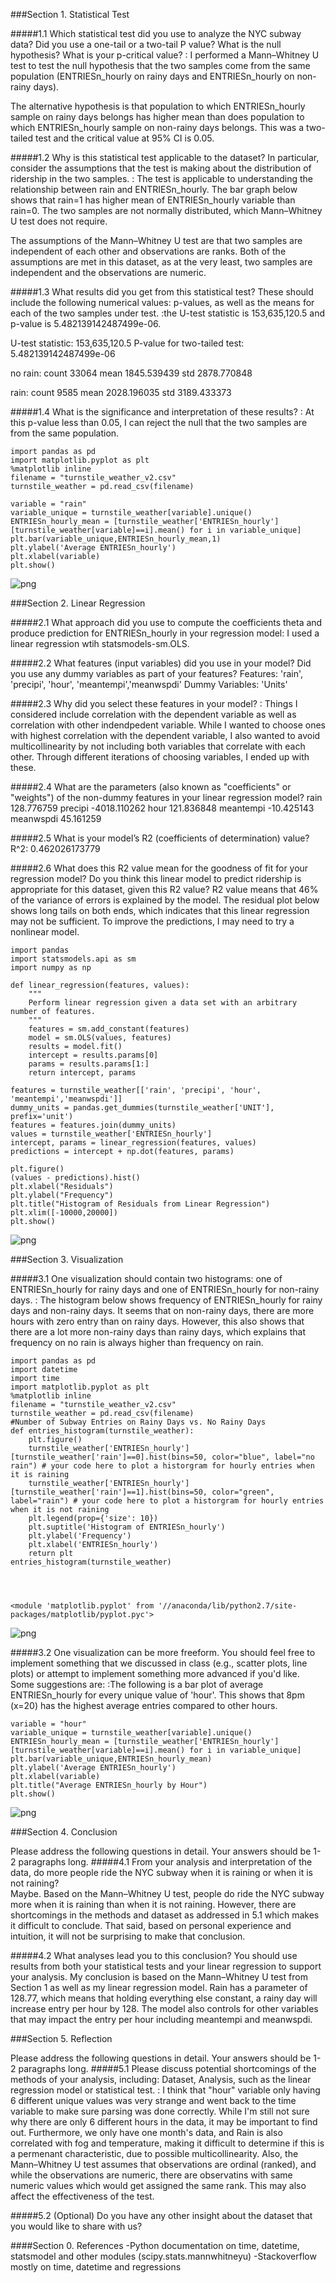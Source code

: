 
###Section 1. Statistical Test

#####1.1 Which statistical test did you use to analyze the NYC subway data? Did you use a one-tail or a two-tail P value? What is the null hypothesis? What is your p-critical value?
: I performed a Mann–Whitney U test to test the null hypothesis that the two samples come from the same population (ENTRIESn_hourly on rainy days and ENTRIESn_hourly on non-rainy days).

The alternative hypothesis is that population to which ENTRIESn_hourly sample on rainy days belongs has higher mean than does population to which ENTRIESn_hourly sample on non-rainy days belongs. This was a two-tailed test and the critical value at 95% CI is 0.05.

#####1.2 Why is this statistical test applicable to the dataset? In particular, consider the assumptions that the test is making about the distribution of ridership in the two samples.
: The test is applicable to understanding the relationship between rain and ENTRIESn_hourly. The bar graph below shows that rain=1 has higher mean of ENTRIESn_hourly variable than rain=0. The two samples are not normally distributed, which Mann–Whitney U test does not require.   

The assumptions of the Mann–Whitney U test are that two samples are independent of each other and observations are ranks. Both of the assumptions are met in this dataset, as at the very least, two samples are independent and the observations are numeric.

#####1.3 What results did you get from this statistical test? These should include the following numerical values: p-values, as well as the means for each of the two samples under test.
:the U-test statistic is 153,635,120.5 and p-value is 5.482139142487499e-06. 

U-test statistic: 153,635,120.5 
P-value for two-tailed test: 5.482139142487499e-06

no rain:  count    33064
mean      1845.539439
std       2878.770848

rain:  count     9585
mean      2028.196035
std       3189.433373

#####1.4 What is the significance and interpretation of these results?
: At this p-value less than 0.05, I can reject the null that the two samples are from the same population. 


    import pandas as pd
    import matplotlib.pyplot as plt
    %matplotlib inline
    filename = "turnstile_weather_v2.csv"
    turnstile_weather = pd.read_csv(filename)
    
    variable = "rain"
    variable_unique = turnstile_weather[variable].unique()
    ENTRIESn_hourly_mean = [turnstile_weather['ENTRIESn_hourly'][turnstile_weather[variable]==i].mean() for i in variable_unique]
    plt.bar(variable_unique,ENTRIESn_hourly_mean,1)
    plt.ylabel('Average ENTRIESn_hourly')
    plt.xlabel(variable)
    plt.show()


![png](output_1_0.png)


###Section 2. Linear Regression

#####2.1 What approach did you use to compute the coefficients theta and produce prediction for ENTRIESn_hourly in your regression model:
I used a linear regression wtih statsmodels-sm.OLS. 

#####2.2 What features (input variables) did you use in your model? Did you use any dummy variables as part of your features?
Features: 'rain', 'precipi', 'hour', 'meantempi','meanwspdi'
Dummy Variables: 'Units'

#####2.3 Why did you select these features in your model? 
: Things I considered include correlation with the dependent variable as well as correlation with other indendpedent variable. While I wanted to choose ones with highest correlation with the dependent variable, I also wanted to avoid multicollinearity by not including both variables that correlate with each other. Through different iterations of choosing variables, I ended up with these.

#####2.4 What are the parameters (also known as "coefficients" or "weights") of the non-dummy features in your linear regression model?
rain          128.776759
precipi     -4018.110262
hour          121.836848
meantempi     -10.425143
meanwspdi      45.161259

#####2.5 What is your model’s R2 (coefficients of determination) value?
R^2:  0.462026173779

#####2.6 What does this R2 value mean for the goodness of fit for your regression model? Do you think this linear model to predict ridership is appropriate for this dataset, given this R2  value?
R2 value means that 46% of the variance of errors is explained by the model. The residual plot below shows long tails on both ends, which indicates that this linear regression may not be sufficient. To improve the predictions, I may need to try a nonlinear model.


    import pandas
    import statsmodels.api as sm
    import numpy as np
    
    def linear_regression(features, values):
        """
        Perform linear regression given a data set with an arbitrary number of features.
        """
        features = sm.add_constant(features)
        model = sm.OLS(values, features)
        results = model.fit()
        intercept = results.params[0]
        params = results.params[1:]
        return intercept, params
    
    features = turnstile_weather[['rain', 'precipi', 'hour', 'meantempi','meanwspdi']]
    dummy_units = pandas.get_dummies(turnstile_weather['UNIT'], prefix='unit')
    features = features.join(dummy_units)
    values = turnstile_weather['ENTRIESn_hourly']
    intercept, params = linear_regression(features, values)
    predictions = intercept + np.dot(features, params)
    
    plt.figure()
    (values - predictions).hist()
    plt.xlabel("Residuals")
    plt.ylabel("Frequency")
    plt.title("Histogram of Residuals from Linear Regression")
    plt.xlim([-10000,20000])
    plt.show()


![png](output_3_0.png)


###Section 3. Visualization

#####3.1 One visualization should contain two histograms: one of  ENTRIESn_hourly for rainy days and one of ENTRIESn_hourly for non-rainy days.
: The histogram below shows frequency of ENTRIESn_hourly for rainy days and non-rainy days. It seems that on non-rainy days, there are more hours with zero entry than on rainy days. However, this also shows that there are a lot more non-rainy days than rainy days, which explains that frequency on no rain is always higher than frequency on rain.


    import pandas as pd
    import datetime
    import time
    import matplotlib.pyplot as plt
    %matplotlib inline
    filename = "turnstile_weather_v2.csv"
    turnstile_weather = pd.read_csv(filename)
    #Number of Subway Entries on Rainy Days vs. No Rainy Days
    def entries_histogram(turnstile_weather):
        plt.figure()
        turnstile_weather['ENTRIESn_hourly'][turnstile_weather['rain']==0].hist(bins=50, color="blue", label="no rain") # your code here to plot a historgram for hourly entries when it is raining
        turnstile_weather['ENTRIESn_hourly'][turnstile_weather['rain']==1].hist(bins=50, color="green", label="rain") # your code here to plot a historgram for hourly entries when it is not raining
        plt.legend(prop={'size': 10})
        plt.suptitle('Histogram of ENTRIESn_hourly')
        plt.ylabel('Frequency')
        plt.xlabel('ENTRIESn_hourly')
        return plt
    entries_histogram(turnstile_weather)




    <module 'matplotlib.pyplot' from '//anaconda/lib/python2.7/site-packages/matplotlib/pyplot.pyc'>




![png](output_5_1.png)


#####3.2 One visualization can be more freeform. You should feel free to implement something that we discussed in class (e.g., scatter plots, line plots) or attempt to implement something more advanced if you'd like. Some suggestions are:
:The following is a bar plot of average ENTRIESn_hourly for every unique value of 'hour'. This shows that 8pm (x=20) has the highest average entries compared to other hours. 


    variable = "hour"
    variable_unique = turnstile_weather[variable].unique()
    ENTRIESn_hourly_mean = [turnstile_weather['ENTRIESn_hourly'][turnstile_weather[variable]==i].mean() for i in variable_unique]
    plt.bar(variable_unique,ENTRIESn_hourly_mean)
    plt.ylabel('Average ENTRIESn_hourly')
    plt.xlabel(variable)
    plt.title("Average ENTRIESn_hourly by Hour")
    plt.show()


![png](output_7_0.png)


###Section 4. Conclusion

Please address the following questions in detail. Your answers should be 1-2 paragraphs long.
#####4.1 From your analysis and interpretation of the data, do more people ride the NYC subway when it is raining or when it is not raining?  
Maybe. Based on the Mann–Whitney U test, people do ride the NYC subway more when it is raining than when it is not raining. However, there are shortcomings in the methods and dataset as addressed in 5.1 which makes it difficult to conclude. That said, based on personal experience and intuition, it will not be surprising to make that conclusion. 

#####4.2 What analyses lead you to this conclusion? You should use results from both your statistical tests and your linear regression to support your analysis.
My conclusion is based on the Mann–Whitney U test from Section 1 as well as my linear regression model. Rain has a parameter of 128.77, which means that holding everything else constant, a rainy day will increase entry per hour by 128. The model also controls for other variables that may impact the entry per hour including meantempi and meanwspdi.

###Section 5. Reflection

Please address the following questions in detail. Your answers should be 1-2 paragraphs long.
#####5.1 Please discuss potential shortcomings of the methods of your analysis, including: Dataset, Analysis, such as the linear regression model or statistical test.
: I think that "hour" variable only having 6 different unique values was very strange and went back to the time variable to make sure parsing was done correctly. While I'm still not sure why there are only 6 different hours in the data, it may be important to find out. Furthermore, we only have one month's data, and Rain is also correlated with fog and temperature, making it difficult to determine if this is a permenant characteristic, due to possible multicollinearity. Also, the Mann–Whitney U test assumes that observations are ordinal (ranked), and while the observations are numeric, there are observatins with same numeric values which would get assigned the same rank. This may also affect the effectiveness of the test.

#####5.2 (Optional) Do you have any other insight about the dataset that you would like to share with us?

####Section 0. References
-Python documentation on time, datetime, statsmodel and other modules (scipy.stats.mannwhitneyu)
-Stackoverflow mostly on time, datetime and regressions
